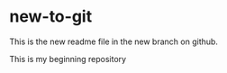# new-to-git
 This is the new readme file in the new branch on github. 
 
 
This is my beginning repository
